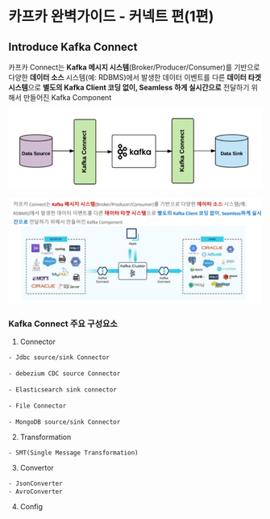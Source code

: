 # 카프카 완벽가이드 - 커넥트 편(1편)

## Introduce Kafka Connect

카프카 Connect는 **Kafka 메시지 시스템**(Broker/Producer/Consumer)를 기반으로 다양한 **데이터 소스** 시스템(예: RDBMS)에서 발생한 데이터 이벤트를 다른 **데이터 타겟 시스템**으로 **별도의 Kafka Client 코딩 없이, Seamless 하게 실시간으로** 전달하기 위해서 만들어진 Kafka Component

![Kafka Connect](image.png)

![Kafka Connect](image-1.png)

### Kafka Connect 주요 구성요소

1. Connector

```
- Jdbc source/sink Connector

- debezium CDC source Connector

- Elasticsearch sink connector

- File Connector

- MongoDB source/sink Connector
```

2. Transformation

```
- SMT(Single Message Transformation)
```

3. Convertor

```
- JsonConverter
- AvroConverter
```

4. Config


